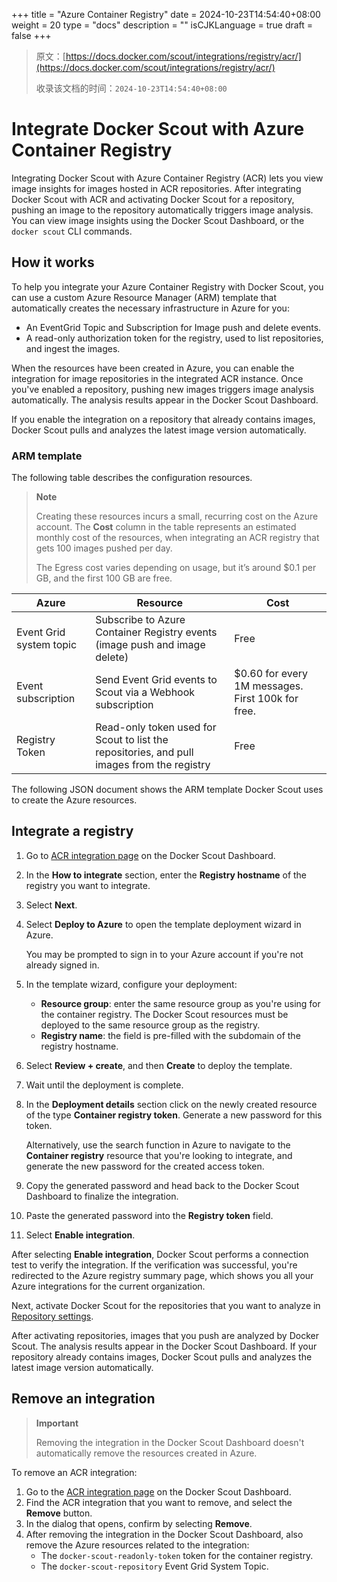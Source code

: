 +++
title = "Azure Container Registry"
date = 2024-10-23T14:54:40+08:00
weight = 20
type = "docs"
description = ""
isCJKLanguage = true
draft = false
+++

> 原文：[https://docs.docker.com/scout/integrations/registry/acr/](https://docs.docker.com/scout/integrations/registry/acr/)
>
> 收录该文档的时间：`2024-10-23T14:54:40+08:00`

# Integrate Docker Scout with Azure Container Registry

Integrating Docker Scout with Azure Container Registry (ACR) lets you view image insights for images hosted in ACR repositories. After integrating Docker Scout with ACR and activating Docker Scout for a repository, pushing an image to the repository automatically triggers image analysis. You can view image insights using the Docker Scout Dashboard, or the `docker scout` CLI commands.

## How it works

To help you integrate your Azure Container Registry with Docker Scout, you can use a custom Azure Resource Manager (ARM) template that automatically creates the necessary infrastructure in Azure for you:

- An EventGrid Topic and Subscription for Image push and delete events.
- A read-only authorization token for the registry, used to list repositories, and ingest the images.

When the resources have been created in Azure, you can enable the integration for image repositories in the integrated ACR instance. Once you've enabled a repository, pushing new images triggers image analysis automatically. The analysis results appear in the Docker Scout Dashboard.

If you enable the integration on a repository that already contains images, Docker Scout pulls and analyzes the latest image version automatically.

### ARM template

The following table describes the configuration resources.

> **Note**
>
> 
>
> Creating these resources incurs a small, recurring cost on the Azure account. The **Cost** column in the table represents an estimated monthly cost of the resources, when integrating an ACR registry that gets 100 images pushed per day.
>
> The Egress cost varies depending on usage, but it’s around $0.1 per GB, and the first 100 GB are free.

| Azure                   | Resource                                                     | Cost                                              |
| ----------------------- | ------------------------------------------------------------ | ------------------------------------------------- |
| Event Grid system topic | Subscribe to Azure Container Registry events (image push and image delete) | Free                                              |
| Event subscription      | Send Event Grid events to Scout via a Webhook subscription   | $0.60 for every 1M messages. First 100k for free. |
| Registry Token          | Read-only token used for Scout to list the repositories, and pull images from the registry | Free                                              |

The following JSON document shows the ARM template Docker Scout uses to create the Azure resources.

## Integrate a registry

1. Go to [ACR integration page](https://scout.docker.com/settings/integrations/azure/) on the Docker Scout Dashboard.

2. In the **How to integrate** section, enter the **Registry hostname** of the registry you want to integrate.

3. Select **Next**.

4. Select **Deploy to Azure** to open the template deployment wizard in Azure.

   You may be prompted to sign in to your Azure account if you're not already signed in.

5. In the template wizard, configure your deployment:

   - **Resource group**: enter the same resource group as you're using for the container registry. The Docker Scout resources must be deployed to the same resource group as the registry.
   - **Registry name**: the field is pre-filled with the subdomain of the registry hostname.

6. Select **Review + create**, and then **Create** to deploy the template.

7. Wait until the deployment is complete.

8. In the **Deployment details** section click on the newly created resource of the type **Container registry token**. Generate a new password for this token.

   Alternatively, use the search function in Azure to navigate to the **Container registry** resource that you're looking to integrate, and generate the new password for the created access token.

9. Copy the generated password and head back to the Docker Scout Dashboard to finalize the integration.

10. Paste the generated password into the **Registry token** field.

11. Select **Enable integration**.

After selecting **Enable integration**, Docker Scout performs a connection test to verify the integration. If the verification was successful, you're redirected to the Azure registry summary page, which shows you all your Azure integrations for the current organization.

Next, activate Docker Scout for the repositories that you want to analyze in [Repository settings](https://scout.docker.com/settings/repos/).

After activating repositories, images that you push are analyzed by Docker Scout. The analysis results appear in the Docker Scout Dashboard. If your repository already contains images, Docker Scout pulls and analyzes the latest image version automatically.

## Remove an integration

> **Important**
>
> 
>
> Removing the integration in the Docker Scout Dashboard doesn't automatically remove the resources created in Azure.

To remove an ACR integration:

1. Go to the [ACR integration page](https://scout.docker.com/settings/integrations/azure/) on the Docker Scout Dashboard.
2. Find the ACR integration that you want to remove, and select the **Remove** button.
3. In the dialog that opens, confirm by selecting **Remove**.
4. After removing the integration in the Docker Scout Dashboard, also remove the Azure resources related to the integration:
   - The `docker-scout-readonly-token` token for the container registry.
   - The `docker-scout-repository` Event Grid System Topic.
